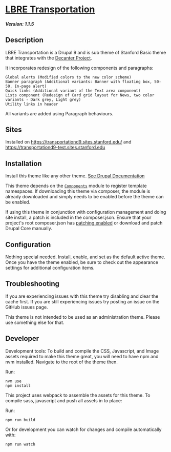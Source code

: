 # [LBRE Transportation](https://github.com/SU-SWS/lbretransportation_subtheme)
##### Version:  1.1.5

Description
---

LBRE Transportation is a Drupal 9 and is sub theme of Stanford Basic theme that integrates with the [Decanter Project](https://github.com/SU-SWS/decanter).

It incorporates redesign of the following components and paragraphs:

    Global alerts (Modified colors to the new color scheme)
    Banner paragraph (Additional variants: Banner with floating box, 50-50, In-page alert)
    Quick links (Additional variant of the Text area component)
    Lists component (Redesign of Card grid layout for News, two color variants - Dark grey, Light grey)
    Utility links in header

All variants are added using Paragraph behaviours.

Sites
---
Installed on https://transportationd9.sites.stanford.edu/ and https://transportationd9-test.sites.stanford.edu

Installation
---

Install this theme like any other theme. [See Drupal Documentation](https://www.drupal.org/docs/8/extending-drupal-8/installing-themes)

This theme depends on the [`Components`](https://www.drupal.org/project/components) module to register template
namespaces. If downloading this theme via composer, the module is already downloaded and simply needs to be enabled
before the theme can be enabled.

If using this theme in conjunction with configuration management and doing site install, a patch is included in the
composer.json. Ensure that your project's root composer.json has [patching enabled](https://github.com/cweagans/composer-patches#allowing-patches-to-be-applied-from-dependencies)
or download and patch Drupal Core manually.

Configuration
---

Nothing special needed. Install, enable, and set as the default active theme. Once you have the theme enabled, be sure to check out the appearance settings for additional configuration items.


Troubleshooting
---

If you are experiencing issues with this theme try disabling and clear the cache first. If you are still experiencing issues try posting an issue on the GitHub issues page.

This theme is not intended to be used as an administration theme. Please use something else for that.

Developer
---

Development tools: To build and compile the CSS, Javascript, and Image assets required to make this theme great, you will need to have npm and nvm installed.
Navigate to the root of the theme then.

Run:
```
nvm use
npm install
```

This project uses webpack to assemble the assets for this theme. To compile sass, javascript and push all assets in to place:

Run:
```
npm run build
```

Or for development you can watch for changes and compile automatically with:
```
npm run watch
```
